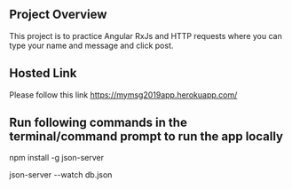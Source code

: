 ## Project Overview

This project is to practice Angular RxJs and HTTP requests where you can type your name and message and click post.

##  Hosted Link

Please follow this link 
https://mymsg2019app.herokuapp.com/

## Run following commands in the terminal/command prompt to run the app locally

npm install -g json-server

json-server --watch db.json





